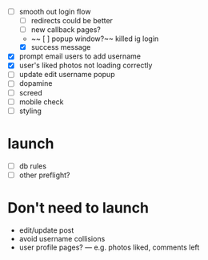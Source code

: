 - [ ] smooth out login flow
  - [ ] redirects could be better
  - [ ] new callback pages?
  - ~~ [ ] popup window?~~ killed ig login
  - [X] success message
- [x] prompt email users to add username
- [X] user's liked photos not loading correctly
- [ ] update edit username popup
- [ ] dopamine 
- [ ] screed
- [ ] mobile check
- [ ] styling

# launch
- [ ] db rules
- [ ] other preflight?

# Don't need to launch
- edit/update post 
- avoid username collisions
- user profile pages? — e.g. photos liked, comments left
